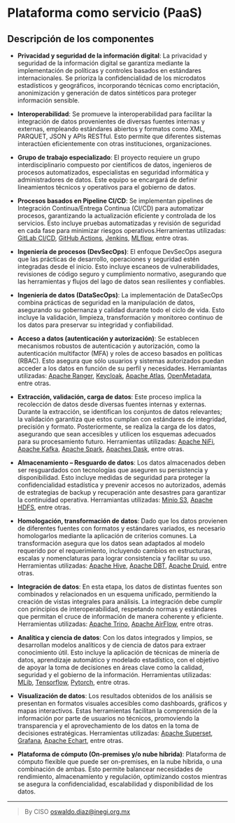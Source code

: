 # Plataforma como servicio (PaaS)

## Descripción de los componentes

- **Privacidad y seguridad de la información digital**: La privacidad y seguridad de la información digital se garantiza mediante la implementación de políticas y controles basados en estándares internacionales. Se prioriza la confidencialidad de los microdatos estadísticos y geográficos, incorporando técnicas como encriptación, anonimización y generación de datos sintéticos para proteger información sensible.

- **Interoperabilidad**: Se promueve la interoperabilidad para facilitar la integración de datos provenientes de diversas fuentes internas y externas, empleando estándares abiertos y formatos como XML, PARQUET, JSON y APIs RESTful. Esto permite que diferentes sistemas interactúen eficientemente con otras instituciones, organizaciones.

- **Grupo de trabajo especializado**: El proyecto requiere un grupo interdisciplinario compuesto por científicos de datos, ingenieros de procesos automatizados, especialistas en seguridad informática y administradores de datos. Este equipo se encargará de definir lineamientos técnicos y operativos para el gobierno de datos. 

- **Procesos basados en Pipeline CI/CD**:  Se implementan pipelines de Integración Continua/Entrega Continua (CI/CD) para automatizar procesos, garantizando la actualización eficiente y controlada de los servicios. Esto incluye pruebas automatizadas y revisión de seguridad en cada fase para minimizar riesgos operativos.Herramientas utilizadas: [GitLab CI/CD](https://docs.gitlab.com/ee/ci/), [GitHub Actions](https://docs.github.com/es/actions), [Jenkins](https://www.jenkins.io/), [MLflow](https://mlflow.org/docs/latest/index.html), entre otras.

- **Ingeniería de procesos (DevSecOps)**: El enfoque DevSecOps asegura que las prácticas de desarrollo, operaciones y seguridad estén integradas desde el inicio. Esto incluye escaneos de vulnerabilidades, revisiones de código seguro y cumplimiento normativo, asegurando que las herramientas y flujos del lago de datos sean resilientes y confiables.

- **Ingeniería de datos (DataSecOps)**: La implementación de DataSecOps combina prácticas de seguridad en la manipulación de datos, asegurando su gobernanza y calidad durante todo el ciclo de vida. Esto incluye la validación, limpieza, transformación y monitoreo continuo de los datos para preservar su integridad y confiabilidad.

- **Acceso a datos (autenticación y autorización)**: Se establecen mecanismos robustos de autenticación y autorización, como la autenticación multifactor (MFA) y roles de acceso basados en políticas (RBAC). Esto asegura que sólo usuarios y sistemas autorizados puedan acceder a los datos en función de su perfil y necesidades. Herramiantas utilizadas: [Apache Ranger](https://ranger.apache.org/), [Keycloak](https://www.keycloak.org/), [Apache Atlas](https://atlas.apache.org/#/), [OpenMetadata](https://open-metadata.org/), entre otras.

- **Extracción, validación, carga de datos**: Este proceso implica la recolección de datos desde diversas fuentes internas y externas. Durante la extracción, se identifican los conjuntos de datos relevantes; la validación garantiza que estos cumplan con estándares de integridad, precisión y formato. Posteriormente, se realiza la carga de los datos, asegurando que sean accesibles y utilicen los esquemas adecuados para su procesamiento futuro. Herramientas utilizadas: [Apache NiFi](https://nifi.apache.org/), [Apache Kafka](https://kafka.apache.org/), [Apache Spark](https://spark.apache.org/), [Apaches Dask](https://docs.dask.org/en/stable/), entre otras.

- **Almacenamiento – Resguardo de datos**: Los datos almacenados deben ser resguardados con tecnologías que aseguren su persistencia y disponibilidad. Esto incluye medidas de seguridad para proteger la confidencialidad estadística y prevenir accesos no autorizados, además de estrategias de backup y recuperación ante desastres para garantizar la continuidad operativa. Herramiantas utilizadas: [Minio S3](https://min.io/), [Apache HDFS](https://hadoop.apache.org/), entre otras. 

- **Homologación, transformación de datos**: Dado que los datos provienen de diferentes fuentes con formatos y estándares variados, es necesario homologarlos mediante la aplicación de criterios comunes. La transformación asegura que los datos sean adaptados al modelo requerido por el requerimiento, incluyendo cambios en estructuras, escalas y nomenclaturas para lograr consistencia y facilitar su uso. Herramientas utilizadas: [Apache Hive](https://hive.apache.org/), [Apache DBT](https://docs.getdbt.com/), [Apache Druid](https://druid.apache.org/), entre otras.

- **Integración de datos**: En esta etapa, los datos de distintas fuentes son combinados y relacionados en un esquema unificado, permitiendo la creación de vistas integrales para análisis. La integración debe cumplir con principios de interoperabilidad, respetando normas y estándares que permitan el cruce de información de manera coherente y eficiente. Herramientas utilizadas: [Apache Trino](https://trino.io/), [Apache AirFlow](https://airflow.apache.org/), entre otras.

- **Analítica y ciencia de datos**: Con los datos integrados y limpios, se desarrollan modelos analíticos y de ciencia de datos para extraer conocimiento útil. Esto incluye la aplicación de técnicas de minería de datos, aprendizaje automático y modelado estadístico, con el objetivo de apoyar la toma de decisiones en áreas clave como la calidad, seguridad y el gobierno de la información. Herramientas utilizadas: [MLib](https://spark.apache.org/mllib/), [Tensorflow](https://www.tensorflow.org/?hl=es-419), [Pytorch](https://pytorch.org/), entre otras. 

- **Visualización de datos**: Los resultados obtenidos de los análisis se presentan en formatos visuales accesibles como dashboards, gráficos y mapas interactivos. Estas herramientas facilitan la comprensión de la información por parte de usuarios no técnicos, promoviendo la transparencia y el aprovechamiento de los datos en la toma de decisiones estratégicas. Herramientas utilizadas: [Apache Superset](https://superset.apache.org/docs/intro), [Grafana](https://grafana.com/), [Apache Echart](https://echarts.apache.org/en/index.html), entre otras.

- **Plataforma de cómputo (On-premises y/o nube híbrida)**: Plataforma de cómputo flexible que puede ser on-premises, en la nube híbrida, o una combinación de ambas. Esto permite balancear necesidades de rendimiento, almacenamiento y regulación, optimizando costos mientras se asegura la confidencialidad, escalabilidad y disponibilidad de los datos.
________________________________________
> By CISO oswaldo.diaz@inegi.org.mx 

